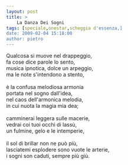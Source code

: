 ```yaml
---
layout: post
title: >
    La Danza Dei Sogni
tags: [speciale,onestar,scheggia d'essenza,]
date: 2009-02-04 15:18:00
author: pietro
---
```

Qualcosa si muove nel drappeggio,<br/>fa cose dice parole lo sento,<br/>musica ipnotica, dolce un arpeggio,<br/>ma le note s'intendono a stento,<br/><br/>è la confusa melodiosa armonia<br/>portata nel sogno dall'idea,<br/>nel caos dell'armonica melodia,<br/>in cui nuota la magia mia dea;<br/><br/>camminerai leggera sulle macerie,<br/>vedrai coi tuoi occhi di lassù,<br/>un fulmine, gelo e le intemperie,<br/><br/>il sol di brillar non ne può più,<br/>lasciatemi esplodere sono vuote le arterie,<br/>i sogni son caduti, sempre più giù.
